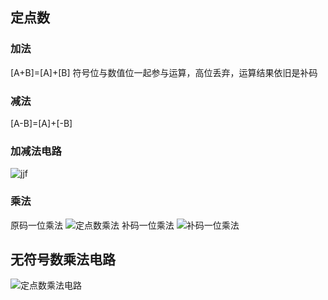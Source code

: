 ## 定点数
### 加法
[A+B]=[A]+[B]
符号位与数值位一起参与运算，高位丢弃，运算结果依旧是补码
### 减法
[A-B]=[A]+[-B]
### 加减法电路
![jjf](https://github.com/user-attachments/assets/08aa1b32-500a-4b06-bc9d-eb1ad1ce1ce6)
### 乘法
原码一位乘法
![定点数乘法](https://github.com/user-attachments/assets/8b6bb183-93a4-4a41-844c-f030b820a2c8)
补码一位乘法
![补码一位乘法](https://github.com/user-attachments/assets/5862c9f9-f6bb-4af9-8dcc-374fe937cab4)

## 无符号数乘法电路
![定点数乘法电路](https://github.com/user-attachments/assets/ba95a873-d5a8-4ab8-a874-2b970a5d6238)
